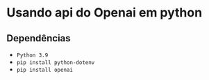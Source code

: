 # Usando api do Openai em python

## Dependências

- `Python 3.9`
- `pip install python-dotenv`
- `pip install openai`
